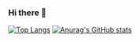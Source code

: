 ### Hi there 👋

<!--
**20171193/20171193** is a ✨ _special_ ✨ repository because its `README.md` (this file) appears on your GitHub profile.

Here are some ideas to get you started:

- 🔭 I’m currently working on ...
- 🌱 I’m currently learning ...
- 👯 I’m looking to collaborate on ...
- 🤔 I’m looking for help with ...
- 💬 Ask me about ...
- 📫 How to reach me: ...
- 😄 Pronouns: ...
- ⚡ Fun fact: ...
-->
[![Top Langs](https://github-readme-stats.vercel.app/api/top-langs/?username=20171193)](https://github.com/anuraghazra/github-readme-stats)
[![Anurag's GitHub stats](https://github-readme-stats.vercel.app/api?username=20171193)](https://github.com/anuraghazra/github-readme-stats)
